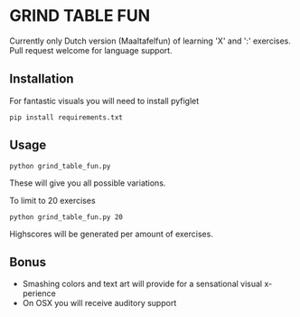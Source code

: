 # GRIND TABLE FUN

Currently only Dutch version (Maaltafelfun) of learning 'X' and ':' exercises. Pull request welcome for language support.

## Installation

For fantastic visuals you will need to install pyfiglet

```
pip install requirements.txt
```

## Usage

```
python grind_table_fun.py
```
These will give you all possible variations.

To limit to 20 exercises
```
python grind_table_fun.py 20
```

Highscores will be generated per amount of exercises.

## Bonus
- Smashing colors and text art will provide for a sensational visual x-perience
- On OSX you will receive auditory support
